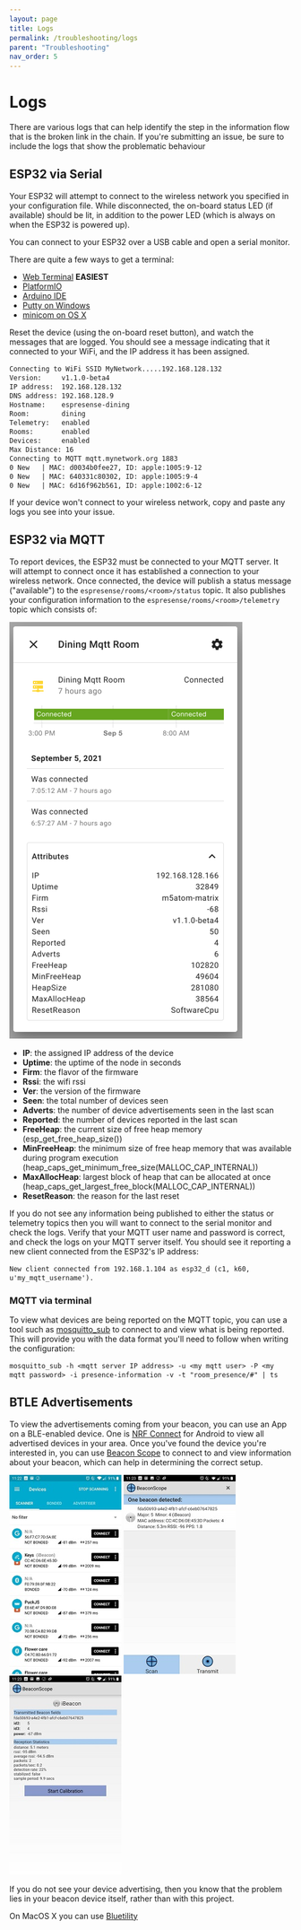 ```yaml
---
layout: page
title: Logs
permalink: /troubleshooting/logs
parent: "Troubleshooting"
nav_order: 5
---
```


# Logs

There are various logs that can help identify the step in the information flow that is the broken link in the chain. If you're submitting an issue, be sure to include the logs that show the problematic behaviour

## ESP32 via Serial

Your ESP32 will attempt to connect to the wireless network you specified in your configuration file. While disconnected, the on-board status LED (if available) should be lit, in addition to the power LED (which is always on when the ESP32 is powered up).

You can connect to your ESP32 over a USB cable and open a serial monitor.

There are quite a few ways to get a terminal:

* [Web Terminal](/terminal) **EASIEST**
* [PlatformIO](https://diyprojects.io/install-ide-platformio-extension-visual-studio-code-vscode-windows-32-bit-linux/)
* [Arduino IDE](https://www.arduino.cc/en/Tutorial/getting-started-with-ide-v2/ide-v2-serial-monitor)
* [Putty on Windows](https://www.techwalla.com/articles/how-to-use-putty-for-a-serial-connection#:~:text=PuTTY%20is%20an%20open%20source,similar%20servers%20for%20remote%20administration.&text=PuTTY%20also%20enables%20you%20to,device%20and%20displaying%20the%20reply.)
* [minicom on OS X](https://pbxbook.com/other/mac-tty.html)

Reset the device (using the on-board reset button), and watch the messages that are logged. You should see a message indicating that it connected to your WiFi, and the IP address it has been assigned.

```terminal
Connecting to WiFi SSID MyNetwork.....192.168.128.132
Version:     v1.1.0-beta4
IP address:  192.168.128.132
DNS address: 192.168.128.9
Hostname:    espresense-dining
Room:        dining
Telemetry:   enabled
Rooms:       enabled
Devices:     enabled
Max Distance: 16
Connecting to MQTT mqtt.mynetwork.org 1883
0 New   | MAC: d0034b0fee27, ID: apple:1005:9-12
0 New   | MAC: 640331c80302, ID: apple:1005:9-4
0 New   | MAC: 6d16f962b561, ID: apple:1002:6-12
```

If your device won't connect to your wireless network, copy and paste any logs you see into your issue.

## ESP32 via MQTT

To report devices, the ESP32 must be connected to your MQTT server. It will attempt to connect once it has established a connection to your wireless network. Once connected, the device will publish a status message ("available") to the `espresense/rooms/<room>/status` topic. It also publishes your configuration information to the `espresense/rooms/<room>/telemetry` topic which consists of:

![Home Assistant telemetry](/images/binary_sensor_with_telemetry.png)

* **IP**: the assigned IP address of the device
* **Uptime**: the uptime of the node in seconds
* **Firm**: the flavor of the firmware
* **Rssi**: the wifi rssi
* **Ver**: the version of the firmware
* **Seen**: the total number of devices seen
* **Adverts**: the number of device advertisements seen in the last scan
* **Reported**: the number of devices reported in the last scan
* **FreeHeap**: the current size of free heap memory (esp_get_free_heap_size())
* **MinFreeHeap**: the minimum size of free heap memory that was available during program execution (heap_caps_get_minimum_free_size(MALLOC_CAP_INTERNAL))
* **MaxAllocHeap**: largest block of heap that can be allocated at once (heap_caps_get_largest_free_block(MALLOC_CAP_INTERNAL))
* **ResetReason**: the reason for the last reset

If you do not see any information being published to either the status or telemetry topics then you will want to connect to the serial monitor and check the logs. Verify that your MQTT user name and password is correct, and check the logs on your MQTT server itself. You should see it reporting a new client connected from the ESP32's IP address:

```terminal
New client connected from 192.168.1.104 as esp32_d (c1, k60, u'my_mqtt_username').
```

### MQTT via terminal

To view what devices are being reported on the MQTT topic, you can use a tool such as [mosquitto_sub](https://mosquitto.org/man/mosquitto_sub-1.html) to connect to and view what is being reported. This will provide you with the data format you'll need to follow when writing the configuration:

```terminal
mosquitto_sub -h <mqtt server IP address> -u <my mqtt user> -P <my mqtt password> -i presence-information -v -t "room_presence/#" | ts
```

## BTLE Advertisements

To view the advertisements coming from your beacon, you can use an App on a BLE-enabled device. One is [NRF Connect](https://play.google.com/store/apps/details?id=no.nordicsemi.android.mcp) for Android to view all advertised devices in your area. Once you've found the device you're interested in, you can use [Beacon Scope](https://play.google.com/store/apps/details?id=com.davidgyoungtech.beaconscanner) to connect to and view information about your beacon, which can help in determining the correct setup.

![NRF Scan](/images/nrf_connect_scan.jpg)
![Beacon Scope Scan](/images/beacon_scope_scan.jpg)
![Beacon Scope Info](/images/beacon_scope_device_info.jpg)

If you do not see your device advertising, then you know that the problem lies in your beacon device itself, rather than with this project.

On MacOS X you can use [Bluetility](https://github.com/jnross/Bluetility)
